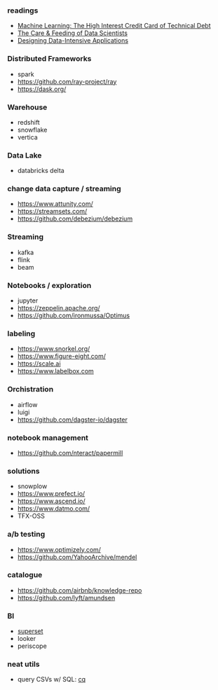 ### readings
- [Machine Learning: The High Interest Credit Card of Technical Debt](https://ai.google/research/pubs/pub43146)
- [The Care & Feeding of Data Scientists](https://oreilly-ds-report.s3.amazonaws.com/Care_and_Feeding_of_Data_Scientists.pdf)
- [Designing Data-Intensive Applications](https://www.amazon.com/Designing-Data-Intensive-Applications-Reliable-Maintainable/dp/1449373321)

### Distributed Frameworks
- spark
- https://github.com/ray-project/ray
- https://dask.org/

### Warehouse
- redshift
- snowflake
- vertica

### Data Lake
- databricks delta

### change data capture / streaming
- https://www.attunity.com/
- https://streamsets.com/
- https://github.com/debezium/debezium

### Streaming
- kafka
- flink
- beam

### Notebooks / exploration
- jupyter
- https://zeppelin.apache.org/
- https://github.com/ironmussa/Optimus

### labeling
- https://www.snorkel.org/
- https://www.figure-eight.com/
- https://scale.ai
- https://www.labelbox.com

### Orchistration
- airflow
- luigi
- https://github.com/dagster-io/dagster

### notebook management
- https://github.com/nteract/papermill

### solutions
- snowplow
- https://www.prefect.io/
- https://www.ascend.io/
- https://www.datmo.com/
- TFX-OSS

### a/b testing
- https://www.optimizely.com/
- https://github.com/YahooArchive/mendel

### catalogue
- https://github.com/airbnb/knowledge-repo
- https://github.com/lyft/amundsen

### BI
- [superset](https://superset.incubator.apache.org/)
- looker
- periscope

### neat utils
- query CSVs w/ SQL: [cq](https://github.com/jolmg/cq)
